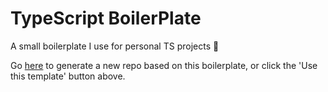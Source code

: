 # TypeScript BoilerPlate
A small boilerplate I use for personal TS projects 📝

Go [here](https://github.com/Fdebijl/tsbp/generate) to generate a new repo based on this boilerplate, or click the 'Use this template' button above.
